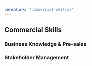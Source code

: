 ```yaml
---
permalink: "commercial-skills/"
---
```


## Commercial Skills

### Business Knowledge & Pre-sales

### Stakeholder Management
